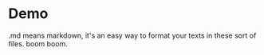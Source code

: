 # Demo  

.md means markdown, it's an easy way to format your texts in these sort of files. 
boom boom.
